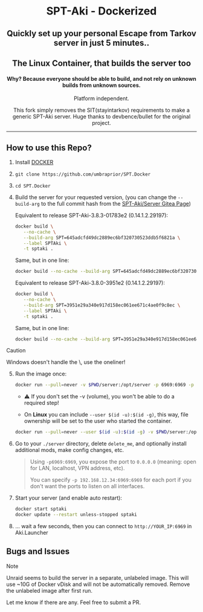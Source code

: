<div align=center style="text-align: center;">
<h1>SPT-Aki - Dockerized</h1>
<h2>Quickly set up your personal Escape from Tarkov server in just 5 minutes..</h2>
<h2>The Linux Container, that builds the server too</h2>
<h4>Why? Because everyone should be able to build, and not rely on unknown builds from unknown sources.</h3>

Platform independent.

This fork simply removes the SIT(stayintarkov) requirements to make a generic SPT-Aki server. Huge thanks to devbence/bullet for the original project.
</div>

---

## How to use this Repo?

1. Install [DOCKER](https://docs.docker.com/engine/install/)
2. `git clone https://github.com/umbraprior/SPT.Docker`
3. `cd SPT.Docker`
4. Build the server for your requested version, (you can change the `--build-arg` to the full commit hash from the [SPT-Aki/Server Gitea Page](https://dev.sp-tarkov.com/SPT-AKI/Server))

   Equivalent to release SPT-Aki-3.8.3-01783e2 (0.14.1.2.29197):
   ```bash
   docker build \
      --no-cache \
      --build-arg SPT=645adcfd49dc2889ec6bf320730523ddb5f6821a \
      --label SPTAki \
      -t sptaki .
   ```
   Same, but in one line:
   ```bash
   docker build --no-cache --build-arg SPT=645adcfd49dc2889ec6bf320730523ddb5f6821a --label SPTAki -t sptaki .
   ```

 
   Equivalent to release SPT-Aki-3.8.0-3951e2 (0.14.1.2.29197):
   ```bash
   docker build \
      --no-cache \
      --build-arg SPT=3951e29a340e917d158ec061ee671c4ae0f9c8ec \
      --label SPTAki \
      -t sptaki .
   ```
   Same, but in one line:
   ```bash
   docker build --no-cache --build-arg SPT=3951e29a340e917d158ec061ee671c4ae0f9c8ec --label SPTAki -t sptaki .
   ```
> [!CAUTION]
> Windows doesn't handle the \\, use the oneliner!

5. Run the image once:
   ```bash
   docker run --pull=never -v $PWD/server:/opt/server -p 6969:6969 -p 6970:6970 -p 6971:6971 -p 6972:6972 -it --name sptaki sptaki
   ```
   
   - ⚠️ If you don't set the -v (volume), you won't be able to do a required step!

   - On **Linux** you can include `--user $(id -u):$(id -g)`, this way, file ownership will be set to the user who started the container.

   ```bash
   docker run --pull=never --user $(id -u):$(id -g) -v $PWD/server:/opt/server -p 6969:6969 -p 6970:6970 -it --name sptaki sptaki
   ```

6. Go to your `./server` directory, delete `delete_me`, and optionally install additional mods, make config changes, etc.
    > Using `-p6969:6969`, you expose the port to `0.0.0.0` (meaning: open for LAN, localhost, VPN address, etc).
    > 
    > You can specify `-p 192.168.12.34:6969:6969` for each port if you don't want the ports to listen on all interfaces. 
   
7. Start your server (and enable auto restart):
    ```bash
   docker start sptaki
   docker update --restart unless-stopped sptaki
   ```
8. ... wait a few seconds, then you can connect to `http://YOUR_IP:6969` in Aki.Launcher

## Bugs and Issues
> [!NOTE]
> Unraid seems to build the server in a separate, unlabeled image. This will use ~10G of Docker vDisk and will not be automatically removed. Remove the unlabeled image after first run.

Let me know if there are any. Feel free to submit a PR.
